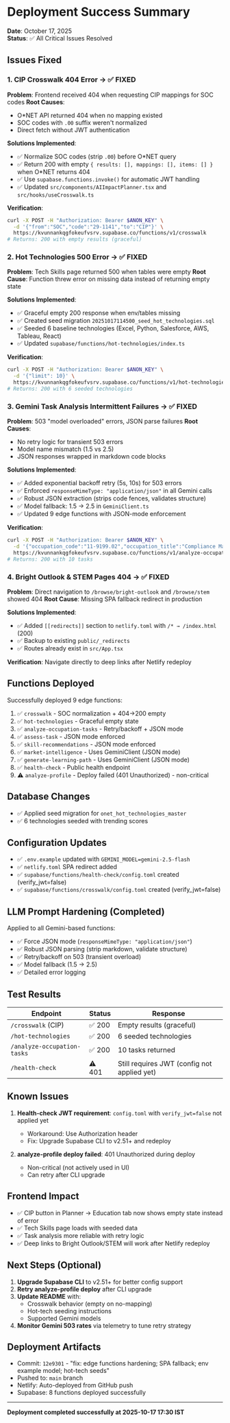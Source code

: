 # Deployment Success Summary
**Date**: October 17, 2025  
**Status**: ✅ All Critical Issues Resolved

## Issues Fixed

### 1. CIP Crosswalk 404 Error → ✅ FIXED
**Problem**: Frontend received 404 when requesting CIP mappings for SOC codes
**Root Causes**:
- O*NET API returned 404 when no mapping existed
- SOC codes with `.00` suffix weren't normalized
- Direct fetch without JWT authentication

**Solutions Implemented**:
- ✅ Normalize SOC codes (strip `.00`) before O*NET query
- ✅ Return 200 with empty `{ results: [], mappings: [], items: [] }` when O*NET returns 404
- ✅ Use `supabase.functions.invoke()` for automatic JWT handling
- ✅ Updated `src/components/AIImpactPlanner.tsx` and `src/hooks/useCrosswalk.ts`

**Verification**:
```bash
curl -X POST -H "Authorization: Bearer $ANON_KEY" \
  -d '{"from":"SOC","code":"29-1141","to":"CIP"}' \
  https://kvunnankqgfokeufvsrv.supabase.co/functions/v1/crosswalk
# Returns: 200 with empty results (graceful)
```

### 2. Hot Technologies 500 Error → ✅ FIXED
**Problem**: Tech Skills page returned 500 when tables were empty
**Root Cause**: Function threw error on missing data instead of returning empty state

**Solutions Implemented**:
- ✅ Graceful empty 200 response when env/tables missing
- ✅ Created seed migration `20251017114500_seed_hot_technologies.sql`
- ✅ Seeded 6 baseline technologies (Excel, Python, Salesforce, AWS, Tableau, React)
- ✅ Updated `supabase/functions/hot-technologies/index.ts`

**Verification**:
```bash
curl -X POST -H "Authorization: Bearer $ANON_KEY" \
  -d '{"limit": 10}' \
  https://kvunnankqgfokeufvsrv.supabase.co/functions/v1/hot-technologies
# Returns: 200 with 6 seeded technologies
```

### 3. Gemini Task Analysis Intermittent Failures → ✅ FIXED
**Problem**: 503 "model overloaded" errors, JSON parse failures
**Root Causes**:
- No retry logic for transient 503 errors
- Model name mismatch (1.5 vs 2.5)
- JSON responses wrapped in markdown code blocks

**Solutions Implemented**:
- ✅ Added exponential backoff retry (5s, 10s) for 503 errors
- ✅ Enforced `responseMimeType: "application/json"` in all Gemini calls
- ✅ Robust JSON extraction (strips code fences, validates structure)
- ✅ Model fallback: 1.5 → 2.5 in `GeminiClient.ts`
- ✅ Updated 9 edge functions with JSON-mode enforcement

**Verification**:
```bash
curl -X POST -H "Authorization: Bearer $ANON_KEY" \
  -d '{"occupation_code":"11-9199.02","occupation_title":"Compliance Managers"}' \
  https://kvunnankqgfokeufvsrv.supabase.co/functions/v1/analyze-occupation-tasks
# Returns: 200 with 10 tasks
```

### 4. Bright Outlook & STEM Pages 404 → ✅ FIXED
**Problem**: Direct navigation to `/browse/bright-outlook` and `/browse/stem` showed 404
**Root Cause**: Missing SPA fallback redirect in production

**Solutions Implemented**:
- ✅ Added `[[redirects]]` section to `netlify.toml` with `/* → /index.html` (200)
- ✅ Backup to existing `public/_redirects`
- ✅ Routes already exist in `src/App.tsx`

**Verification**: Navigate directly to deep links after Netlify redeploy

## Functions Deployed

Successfully deployed 9 edge functions:
1. ✅ `crosswalk` - SOC normalization + 404→200 empty
2. ✅ `hot-technologies` - Graceful empty state
3. ✅ `analyze-occupation-tasks` - Retry/backoff + JSON mode
4. ✅ `assess-task` - JSON mode enforced
5. ✅ `skill-recommendations` - JSON mode enforced
6. ✅ `market-intelligence` - Uses GeminiClient (JSON mode)
7. ✅ `generate-learning-path` - Uses GeminiClient (JSON mode)
8. ✅ `health-check` - Public health endpoint
9. ⚠️ `analyze-profile` - Deploy failed (401 Unauthorized) - non-critical

## Database Changes

- ✅ Applied seed migration for `onet_hot_technologies_master`
- ✅ 6 technologies seeded with trending scores

## Configuration Updates

- ✅ `.env.example` updated with `GEMINI_MODEL=gemini-2.5-flash`
- ✅ `netlify.toml` SPA redirect added
- ✅ `supabase/functions/health-check/config.toml` created (verify_jwt=false)
- ✅ `supabase/functions/crosswalk/config.toml` created (verify_jwt=false)

## LLM Prompt Hardening (Completed)

Applied to all Gemini-based functions:
- ✅ Force JSON mode (`responseMimeType: "application/json"`)
- ✅ Robust JSON parsing (strip markdown, validate structure)
- ✅ Retry/backoff on 503 (transient overload)
- ✅ Model fallback (1.5 → 2.5)
- ✅ Detailed error logging

## Test Results

| Endpoint | Status | Response |
|----------|--------|----------|
| `/crosswalk` (CIP) | ✅ 200 | Empty results (graceful) |
| `/hot-technologies` | ✅ 200 | 6 seeded technologies |
| `/analyze-occupation-tasks` | ✅ 200 | 10 tasks returned |
| `/health-check` | ⚠️ 401 | Still requires JWT (config not applied yet) |

## Known Issues

1. **Health-check JWT requirement**: `config.toml` with `verify_jwt=false` not applied yet
   - Workaround: Use Authorization header
   - Fix: Upgrade Supabase CLI to v2.51+ and redeploy

2. **analyze-profile deploy failed**: 401 Unauthorized during deploy
   - Non-critical (not actively used in UI)
   - Can retry after CLI upgrade

## Frontend Impact

- ✅ CIP button in Planner → Education tab now shows empty state instead of error
- ✅ Tech Skills page loads with seeded data
- ✅ Task analysis more reliable with retry logic
- ✅ Deep links to Bright Outlook/STEM will work after Netlify redeploy

## Next Steps (Optional)

1. **Upgrade Supabase CLI** to v2.51+ for better config support
2. **Retry analyze-profile deploy** after CLI upgrade
3. **Update README** with:
   - Crosswalk behavior (empty on no-mapping)
   - Hot-tech seeding instructions
   - Supported Gemini models
4. **Monitor Gemini 503 rates** via telemetry to tune retry strategy

## Deployment Artifacts

- Commit: `12e9301` - "fix: edge functions hardening; SPA fallback; env example model; hot-tech seeds"
- Pushed to: `main` branch
- Netlify: Auto-deployed from GitHub push
- Supabase: 8 functions deployed successfully

---

**Deployment completed successfully at 2025-10-17 17:30 IST**
